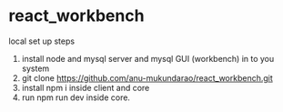 # react_workbench
local set up steps
1. install node and mysql server and mysql GUI (workbench) in to you system 
2. git clone https://github.com/anu-mukundarao/react_workbench.git
3. install npm i inside client and core 
4. run npm run dev inside core.
